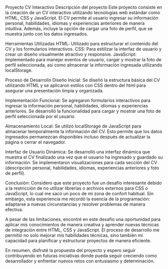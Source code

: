 Proyecto CV Interactivo
Descripción del proyecto 
Este proyecto consiste en la creación de un CV interactivo utilizando tecnologías web estándar como HTML, CSS y JavaScript. El CV permite al usuario ingresar su información personal, habilidades, idiomas y experiencias anteriores de manera intuitiva. Además, incluye la opción de cargar una foto de perfil, que se muestra junto con los datos ingresados.

Herramientas Utilizadas
HTML: Utilizado para estructurar el contenido del CV y los formularios interactivos.
CSS: Para estilizar la interfaz de usuario y crear un diseño visualmente atractivo y responsive.
JavaScript: Implementado para manejar eventos de usuario, cargar y mostrar la foto de perfil seleccionada, así como almacenar la información ingresada utilizando localStorage.


Proceso de Desarrollo
Diseño Inicial: Se diseñó la estructura básica del CV utilizando HTML y se aplicaron estilos con CSS dentro del html para asegurar una presentación limpia y organizada.

Implementación Funcional: Se agregaron formularios interactivos para ingresar la información personal, habilidades, idiomas y experiencias anteriores. Se desarrolló la funcionalidad para cargar y mostrar una foto de perfil seleccionada por el usuario.

Almacenamiento Local: Se utilizó localStorage de JavaScript para almacenar temporalmente la información del CV. Esto permite que los datos ingresados permanezcan disponibles incluso después de actualizar la página o cerrar el navegador.

Interfaz de Usuario Dinámica: Se desarrolló una interfaz dinámica que muestra el CV finalizado una vez que el usuario ha ingresado y guardado su información. Se implementaron visualizaciones para cada sección del CV (descripción personal, habilidades, idiomas, experiencias anteriores y foto de perfil).


Conclusión:
Considero que este proyecto fue un desafío interesante debido a la restricción de no utilizar librerías o archivos externos para CSS o JavaScript, lo cual me sacó un poco de mi zona de confort habitual. Sin embargo, esta experiencia me recordó la esencia de la programación: adaptarse a nuevas circunstancias y resolver problemas de manera efectiva.

A pesar de las limitaciones, encontré en este desafío una oportunidad para aplicar mis conocimientos de manera creativa y aprender nuevas técnicas de integración entre HTML, CSS y JavaScript. El proceso de desarrollo me permitió no solo mejorar mis habilidades técnicas, sino también mi capacidad para planificar y estructurar proyectos de manera eficiente.

En resumen, disfruté la propuesta del proyecto y espero seguir contribuyendo en futuras iniciativas donde pueda seguir creciendo como desarrollador y enfrentar nuevos retos con entusiasmo y determinación.
